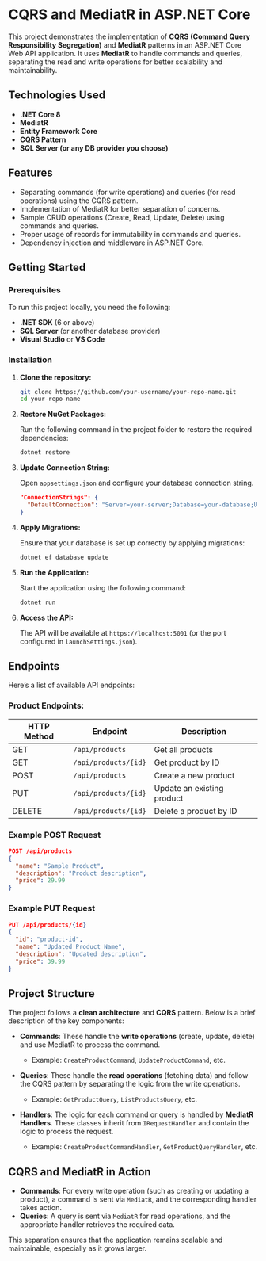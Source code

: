 # CQRS and MediatR in ASP.NET Core

This project demonstrates the implementation of **CQRS (Command Query Responsibility Segregation)** and **MediatR** patterns in an ASP.NET Core Web API application. It uses **MediatR** to handle commands and queries, separating the read and write operations for better scalability and maintainability.

## Technologies Used

- **.NET Core 8**
- **MediatR**
- **Entity Framework Core**
- **CQRS Pattern**
- **SQL Server (or any DB provider you choose)**

## Features

- Separating commands (for write operations) and queries (for read operations) using the CQRS pattern.
- Implementation of MediatR for better separation of concerns.
- Sample CRUD operations (Create, Read, Update, Delete) using commands and queries.
- Proper usage of records for immutability in commands and queries.
- Dependency injection and middleware in ASP.NET Core.

## Getting Started

### Prerequisites

To run this project locally, you need the following:

- **.NET SDK** (6 or above)
- **SQL Server** (or another database provider)
- **Visual Studio** or **VS Code**

### Installation

1. **Clone the repository:**

   ```bash
   git clone https://github.com/your-username/your-repo-name.git
   cd your-repo-name
   ```

2. **Restore NuGet Packages:**

   Run the following command in the project folder to restore the required dependencies:

   ```bash
   dotnet restore
   ```

3. **Update Connection String:**

   Open `appsettings.json` and configure your database connection string.

   ```json
   "ConnectionStrings": {
     "DefaultConnection": "Server=your-server;Database=your-database;User Id=your-username;Password=your-password;"
   }
   ```

4. **Apply Migrations:**

   Ensure that your database is set up correctly by applying migrations:

   ```bash
   dotnet ef database update
   ```

5. **Run the Application:**

   Start the application using the following command:

   ```bash
   dotnet run
   ```

6. **Access the API:**

   The API will be available at `https://localhost:5001` (or the port configured in `launchSettings.json`).

## Endpoints

Here’s a list of available API endpoints:

### Product Endpoints:

| HTTP Method | Endpoint                    | Description                  |
| ----------- | --------------------------- | ---------------------------- |
| GET         | `/api/products`              | Get all products              |
| GET         | `/api/products/{id}`         | Get product by ID             |
| POST        | `/api/products`              | Create a new product          |
| PUT         | `/api/products/{id}`         | Update an existing product    |
| DELETE      | `/api/products/{id}`         | Delete a product by ID        |

### Example POST Request

```json
POST /api/products
{
  "name": "Sample Product",
  "description": "Product description",
  "price": 29.99
}
```

### Example PUT Request

```json
PUT /api/products/{id}
{
  "id": "product-id",
  "name": "Updated Product Name",
  "description": "Updated description",
  "price": 39.99
}
```

## Project Structure

The project follows a **clean architecture** and **CQRS** pattern. Below is a brief description of the key components:

- **Commands**: These handle the **write operations** (create, update, delete) and use MediatR to process the command.
  - Example: `CreateProductCommand`, `UpdateProductCommand`, etc.

- **Queries**: These handle the **read operations** (fetching data) and follow the CQRS pattern by separating the logic from the write operations.
  - Example: `GetProductQuery`, `ListProductsQuery`, etc.

- **Handlers**: The logic for each command or query is handled by **MediatR Handlers**. These classes inherit from `IRequestHandler` and contain the logic to process the request.
  - Example: `CreateProductCommandHandler`, `GetProductQueryHandler`, etc.

## CQRS and MediatR in Action

- **Commands**: For every write operation (such as creating or updating a product), a command is sent via `MediatR`, and the corresponding handler takes action.
- **Queries**: A query is sent via `MediatR` for read operations, and the appropriate handler retrieves the required data.
  
This separation ensures that the application remains scalable and maintainable, especially as it grows larger.

